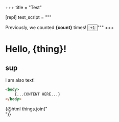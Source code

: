 +++
title = "Test"

[repl]
    test_script = """<script>
    let count = 0;

    function on_click(event) {
        event.preventDefault();

        count += 1;
    }

</script>

Previously, we counted <b>{count}</b> times!
<button on:click={on_click}>+1</button>"""
+++

<script context="module">
    export let thing = "world";
</script>

<script>
    import {HorizontalRepl} from "svelte-simple-repl";

    const things = ["hello", "hi", "waddup!"];
</script>

# Hello, {thing}!

<HorizontalRepl value={FRONTMATTER.repl.test_script}></HorizontalRepl>

<h2>sup</h2>

I am also text!

```html but also
<body>
    {...CONTENT HERE...}
</body>
```

{@html things.join("<br />")}
